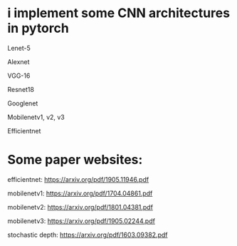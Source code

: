 # i implement some CNN architectures in pytorch

Lenet-5

Alexnet

VGG-16 

Resnet18

Googlenet

Mobilenetv1, v2, v3

Efficientnet


# Some paper websites:

efficientnet: https://arxiv.org/pdf/1905.11946.pdf

mobilenetv1: https://arxiv.org/pdf/1704.04861.pdf

mobilenetv2: https://arxiv.org/pdf/1801.04381.pdf

mobilenetv3: https://arxiv.org/pdf/1905.02244.pdf

stochastic depth: https://arxiv.org/pdf/1603.09382.pdf
